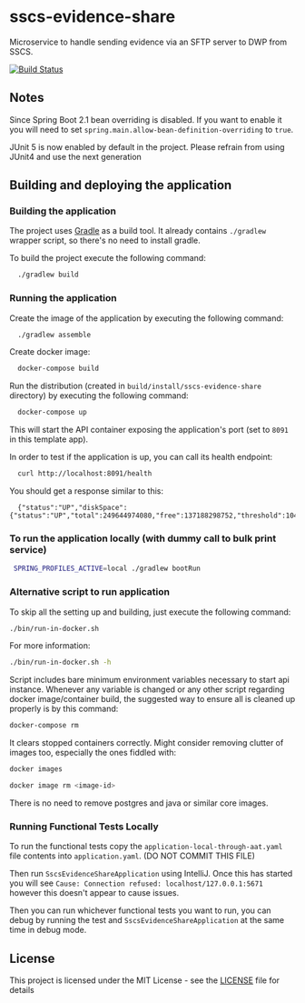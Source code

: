 # sscs-evidence-share

Microservice to handle sending evidence via an SFTP server to DWP from SSCS.

[![Build Status](https://travis-ci.org/hmcts/sscs-evidence-share.svg?branch=master)](https://travis-ci.org/hmcts/sscs-evidence-share)

## Notes

Since Spring Boot 2.1 bean overriding is disabled. If you want to enable it you will need to set `spring.main.allow-bean-definition-overriding` to `true`.

JUnit 5 is now enabled by default in the project. Please refrain from using JUnit4 and use the next generation

## Building and deploying the application

### Building the application

The project uses [Gradle](https://gradle.org) as a build tool. It already contains
`./gradlew` wrapper script, so there's no need to install gradle.

To build the project execute the following command:

```bash
  ./gradlew build
```

### Running the application

Create the image of the application by executing the following command:

```bash
  ./gradlew assemble
```

Create docker image:

```bash
  docker-compose build
```

Run the distribution (created in `build/install/sscs-evidence-share` directory)
by executing the following command:

```bash
  docker-compose up
```

This will start the API container exposing the application's port
(set to `8091` in this template app).

In order to test if the application is up, you can call its health endpoint:

```bash
  curl http://localhost:8091/health
```

You should get a response similar to this:

```
  {"status":"UP","diskSpace":{"status":"UP","total":249644974080,"free":137188298752,"threshold":10485760}}
```

### To run the application locally (with dummy call to bulk print service)
```bash
 SPRING_PROFILES_ACTIVE=local ./gradlew bootRun
 ```

### Alternative script to run application

To skip all the setting up and building, just execute the following command:

```bash
./bin/run-in-docker.sh
```

For more information:

```bash
./bin/run-in-docker.sh -h
```

Script includes bare minimum environment variables necessary to start api instance. Whenever any variable is changed or any other script regarding docker image/container build, the suggested way to ensure all is cleaned up properly is by this command:

```bash
docker-compose rm
```

It clears stopped containers correctly. Might consider removing clutter of images too, especially the ones fiddled with:

```bash
docker images

docker image rm <image-id>
```

There is no need to remove postgres and java or similar core images.

### Running Functional Tests Locally

To run the functional tests copy the `application-local-through-aat.yaml` file contents into `application.yaml`. (DO NOT COMMIT THIS FILE)

Then run `SscsEvidenceShareApplication` using IntelliJ. Once this has started you will see `Cause: Connection refused: localhost/127.0.0.1:5671` however this doesn't appear to cause issues.

Then you can run whichever functional tests you want to run, you can debug by running the test and `SscsEvidenceShareApplication` at the same time in debug mode.

## License

This project is licensed under the MIT License - see the [LICENSE](LICENSE) file for details
